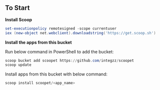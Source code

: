 To Start
--------

**Install Scoop**

``` powershell
set-executionpolicy remotesigned -scope currentuser
iex (new-object net.webclient).downloadstring('https://get.scoop.sh')
```

**Install the apps from this bucket**

Run below command in PowerShell to add the bucket:

``` powershell
scoop bucket add scoopet https://github.com/integzz/scoopet
scoop update
```

Install apps from this bucket with below command:

``` powershell
scoop install scoopet/<app_name>
```

